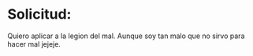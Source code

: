 # Solicitud:

Quiero aplicar a la legion del mal. Aunque soy tan malo que no sirvo para hacer mal jejeje.
